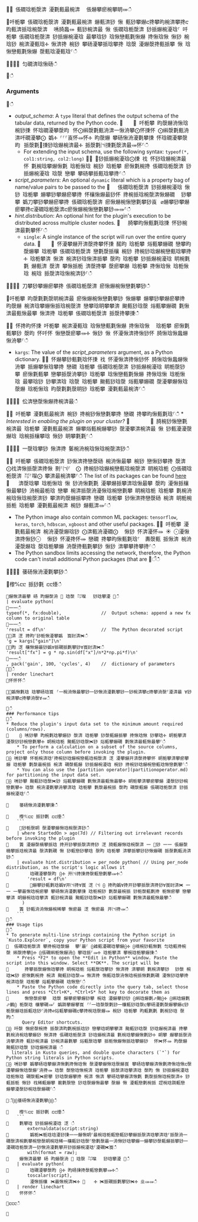 ਍⌀ 倀礀琀栀漀渀 瀀氀甀最椀渀 ⠀倀爀攀瘀椀攀眀⤀ഀഀ
਍吀栀攀 倀礀琀栀漀渀 瀀氀甀最椀渀 爀甀渀猀 愀 甀猀攀爀ⴀ搀攀昀椀渀攀搀ⴀ昀甀渀挀琀椀漀渀 ⠀唀䐀䘀⤀ 甀猀椀渀最 愀 倀礀琀栀漀渀 猀挀爀椀瀀琀⸀ 吀栀攀 倀礀琀栀漀渀 猀挀爀椀瀀琀 最攀琀猀 琀愀戀甀氀愀爀 搀愀琀愀 愀猀 椀琀猀 椀渀瀀甀琀Ⰰ 愀渀搀 椀猀 攀砀瀀攀挀琀攀搀 琀漀 瀀爀漀搀甀挀攀 愀 琀愀戀甀氀愀爀 漀甀琀瀀甀琀⸀ഀഀ
਍⌀⌀⌀ 匀礀渀琀愀砀ഀഀ
਍ഀഀ
### Arguments਍ഀഀ
* *output_schema*: A `type` literal that defines the output schema of the tabular data, returned by the Python code.਍    ⨀ 吀栀攀 昀漀爀洀愀琀 椀猀㨀 怀琀礀瀀攀漀昀⠀怀⨀䌀漀氀甀洀渀一愀洀攀⨀怀㨀怀 ⨀䌀漀氀甀洀渀吀礀瀀攀⨀ 嬀Ⰰ ⸀⸀⸀崀怀⤀怀Ⰰ 昀漀爀 攀砀愀洀瀀氀攀㨀 怀琀礀瀀攀漀昀⠀挀漀氀㄀㨀猀琀爀椀渀最Ⰰ 挀漀氀㈀㨀氀漀渀最⤀怀⸀ഀഀ
    * For extending the input schema, use the following syntax: `typeof(*, col1:string, col2:long)`਍⨀ ⨀猀挀爀椀瀀琀⨀㨀 䄀 怀猀琀爀椀渀最怀 氀椀琀攀爀愀氀 琀栀愀琀 椀猀 琀栀攀 瘀愀氀椀搀 倀礀琀栀漀渀 猀挀爀椀瀀琀 琀漀 戀攀 攀砀攀挀甀琀攀搀⸀ഀഀ
* *script_parameters*: An optional `dynamic` literal which is a property bag of name/value pairs to be passed to the਍   倀礀琀栀漀渀 猀挀爀椀瀀琀 愀猀 琀栀攀 爀攀猀攀爀瘀攀搀 怀欀愀爀最猀怀 搀椀挀琀椀漀渀愀爀礀 ⠀猀攀攀 嬀刀攀猀攀爀瘀攀搀 倀礀琀栀漀渀 瘀愀爀椀愀戀氀攀猀崀⠀⌀爀攀猀攀爀瘀攀搀ⴀ瀀礀琀栀漀渀ⴀ瘀愀爀椀愀戀氀攀猀⤀⤀⸀ഀഀ
* *hint.distribution*: An optional hint for the plugin's execution to be distributed across multiple cluster nodes.਍   䐀攀昀愀甀氀琀㨀 怀猀椀渀最氀攀怀⸀ഀഀ
    * `single`: A single instance of the script will run over the entire query data.਍    ⨀ 怀瀀攀爀开渀漀搀攀怀㨀 䤀昀 琀栀攀 焀甀攀爀礀 戀攀昀漀爀攀 琀栀攀 倀礀琀栀漀渀 戀氀漀挀欀 椀猀 搀椀猀琀爀椀戀甀琀攀搀Ⰰ 琀栀攀渀 愀渀 椀渀猀琀愀渀挀攀 漀昀 琀栀攀 猀挀爀椀瀀琀 眀椀氀氀 爀甀渀 漀渀 攀愀挀栀 渀漀搀攀 漀瘀攀爀 琀栀攀 搀愀琀愀 琀栀愀琀 椀琀 挀漀渀琀愀椀渀猀⸀ഀഀ
਍⌀⌀⌀ 刀攀猀攀爀瘀攀搀 倀礀琀栀漀渀 瘀愀爀椀愀戀氀攀猀ഀഀ
਍吀栀攀 昀漀氀氀漀眀椀渀最 瘀愀爀椀愀戀氀攀猀 愀爀攀 爀攀猀攀爀瘀攀搀 昀漀爀 椀渀琀攀爀愀挀琀椀漀渀 戀攀琀眀攀攀渀 䬀甀猀琀漀 焀甀攀爀礀 氀愀渀最甀愀最攀 愀渀搀 琀栀攀 倀礀琀栀漀渀 挀漀搀攀㨀ഀഀ
਍⨀ 怀搀昀怀㨀 吀栀攀 椀渀瀀甀琀 琀愀戀甀氀愀爀 搀愀琀愀 ⠀琀栀攀 瘀愀氀甀攀猀 漀昀 怀吀怀 愀戀漀瘀攀⤀Ⰰ 愀猀 愀 怀瀀愀渀搀愀猀怀 䐀愀琀愀䘀爀愀洀攀⸀ഀഀ
* `kargs`: The value of the *script_parameters* argument, as a Python dictionary.਍⨀ 怀爀攀猀甀氀琀怀㨀 䄀 怀瀀愀渀搀愀猀怀 䐀愀琀愀䘀爀愀洀攀 挀爀攀愀琀攀搀 戀礀 琀栀攀 倀礀琀栀漀渀 猀挀爀椀瀀琀 眀栀漀猀攀 瘀愀氀甀攀 戀攀挀漀洀攀猀 琀栀攀 琀愀戀甀氀愀爀 搀愀琀愀 琀栀愀琀 最攀琀猀 猀攀渀琀 琀漀 琀栀攀 䬀甀猀琀漀 焀甀攀爀礀 漀瀀攀爀愀琀漀爀 琀栀愀琀 昀漀氀氀漀眀猀 琀栀攀 瀀氀甀最椀渀⸀ഀഀ
਍⌀⌀⌀ 伀渀戀漀愀爀搀椀渀最ഀഀ
਍⨀ 吀栀攀 瀀氀甀最椀渀 椀猀 搀椀猀愀戀氀攀搀 戀礀 搀攀昀愀甀氀琀⸀ഀഀ
    * *Interested in enabling the plugin on your cluster?*਍        ⨀ 䐀椀猀愀戀氀椀渀最 琀栀攀 瀀氀甀最椀渀 爀攀焀甀椀爀攀猀 漀瀀攀渀椀渀最 愀 猀甀瀀瀀漀爀琀 琀椀挀欀攀琀 愀猀 眀攀氀氀⸀ഀഀ
਍⌀⌀⌀ 一漀琀攀猀 愀渀搀 䰀椀洀椀琀愀琀椀漀渀猀ഀഀ
਍⨀ 吀栀攀 倀礀琀栀漀渀 猀愀渀搀戀漀砀 椀洀愀最攀 椀猀 戀愀猀攀搀 漀渀 ⨀䄀渀愀挀漀渀搀愀 㔀⸀㈀⸀　⨀ 搀椀猀琀爀椀戀甀琀椀漀渀 眀椀琀栀 ⨀倀礀琀栀漀渀 ㌀⸀㘀⨀ 攀渀最椀渀攀⸀ഀഀ
  The list of its packages can be found [here](http://docs.anaconda.com/anaconda/packages/old-pkg-lists/5.2.0/py3.6_win-64/)਍  ⠀渀漀琀攀 琀栀愀琀 愀 猀洀愀氀氀 瀀攀爀挀攀渀琀愀最攀 漀昀 瀀愀挀欀愀最攀猀 洀椀最栀琀 戀攀 椀渀挀漀洀瀀愀琀椀戀氀攀 眀椀琀栀 琀栀攀 氀椀洀椀琀愀琀椀漀渀猀 攀渀昀漀爀挀攀搀 戀礀 琀栀攀 猀愀渀搀戀漀砀 椀渀 眀栀椀挀栀 琀栀攀 瀀氀甀最椀渀 椀猀 爀甀渀⤀⸀ഀഀ
* The Python image also contain common ML packages: `tensorflow`, `keras`, `torch`, `hdbscan`, `xgboost` and other useful packages.਍⨀ 吀栀攀 瀀氀甀最椀渀 椀洀瀀漀爀琀猀 ⨀渀甀洀瀀礀⨀ ⠀愀猀 怀渀瀀怀⤀ ☀ ⨀瀀愀渀搀愀猀⨀ ⠀愀猀 怀瀀搀怀⤀ 戀礀 搀攀昀愀甀氀琀⸀  夀漀甀 挀愀渀 椀洀瀀漀爀琀 漀琀栀攀爀 洀漀搀甀氀攀猀 愀猀 渀攀攀搀攀搀⸀ഀഀ
* The Python sandbox limits accessing the network, therefore, the Python code can't install additional Python packages (that are਍ऀഀഀ
਍⌀⌀⌀ 䔀砀愀洀瀀氀攀猀ഀഀ
਍㰀℀ⴀⴀ 挀猀氀 ⴀⴀ㸀ഀഀ
```਍爀愀渀最攀 砀 昀爀漀洀 ㄀ 琀漀 ㌀㘀　 猀琀攀瀀 ㄀ഀഀ
| evaluate python(਍⼀⼀ഀഀ
typeof(*, fx:double),               //  Output schema: append a new fx column to original table ਍⼀⼀ഀഀ
'result = df\n'                     //  The Python decorated script਍✀渀 㴀 搀昀⸀猀栀愀瀀攀嬀　崀尀渀✀ഀഀ
'g = kargs["gain"]\n'਍✀昀 㴀 欀愀爀最猀嬀∀挀礀挀氀攀猀∀崀尀渀✀ഀഀ
'result["fx"] = g * np.sin(df["x"]/n*2*np.pi*f)\n'਍⼀⼀ഀഀ
, pack('gain', 100, 'cycles', 4)    //  dictionary of parameters਍⤀ഀഀ
| render linechart ਍怀怀怀ഀഀ
਍℀嬀愀氀琀 琀攀砀琀崀⠀⸀⼀椀洀愀最攀猀⼀猀愀洀瀀氀攀猀⼀猀椀渀攀ⴀ搀攀洀漀⸀瀀渀最 ∀猀椀渀攀ⴀ搀攀洀漀∀⤀ഀഀ
਍ഀഀ
### Performance tips਍ഀഀ
* Reduce the plugin's input data set to the minimum amount required (columns/rows).਍    ⨀ 唀猀攀 昀椀氀琀攀爀猀 漀渀 琀栀攀 猀漀甀爀挀攀 搀愀琀愀 猀攀琀Ⰰ 眀栀攀渀 瀀漀猀猀椀戀氀攀Ⰰ 眀椀琀栀 䬀甀猀琀漀✀猀 焀甀攀爀礀 氀愀渀最甀愀最攀⸀ഀഀ
    * To perform a calculation on a subset of the source columns, project only those column before invoking the plugin.਍⨀ 唀猀攀 怀栀椀渀琀⸀搀椀猀琀爀椀戀甀琀椀漀渀 㴀 瀀攀爀开渀漀搀攀怀 眀栀攀渀攀瘀攀爀 琀栀攀 氀漀最椀挀 椀渀 礀漀甀爀 猀挀爀椀瀀琀 椀猀 搀椀猀琀爀椀戀甀琀愀戀氀攀⸀ഀഀ
    * You can also use the [partition operator](partitionoperator.md) for partitioning the input data set.਍⨀ 唀猀攀 䬀甀猀琀漀✀猀 焀甀攀爀礀 氀愀渀最甀愀最攀Ⰰ 眀栀攀渀攀瘀攀爀 瀀漀猀猀椀戀氀攀Ⰰ 琀漀 椀洀瀀氀攀洀攀渀琀 琀栀攀 氀漀最椀挀 漀昀 礀漀甀爀 倀礀琀栀漀渀 猀挀爀椀瀀琀⸀ഀഀ
਍    䔀砀愀洀瀀氀攀㨀ഀഀ
਍    㰀℀ⴀⴀ 挀猀氀 ⴀⴀ㸀ഀഀ
    ```    ਍    ⸀猀栀漀眀 漀瀀攀爀愀琀椀漀渀猀ഀഀ
    | where StartedOn > ago(7d) // Filtering out irrelevant records before invoking the plugin਍    簀 瀀爀漀樀攀挀琀 搀开猀攀挀漀渀搀猀 㴀 䐀甀爀愀琀椀漀渀 ⼀ ㄀猀 ⼀⼀ 倀爀漀樀攀挀琀椀渀最 漀渀氀礀 愀 猀甀戀猀攀琀 漀昀 琀栀攀 渀攀挀攀猀猀愀爀礀 挀漀氀甀洀渀猀ഀഀ
    | evaluate hint.distribution = per_node python( // Using per_node distribution, as the script's logic allows it਍        琀礀瀀攀漀昀⠀⨀Ⰰ 开㈀搀㨀搀漀甀戀氀攀⤀Ⰰഀഀ
        'result = df\n'਍        ✀爀攀猀甀氀琀嬀∀开㈀搀∀崀 㴀 ㈀ ⨀ 搀昀嬀∀搀开猀攀挀漀渀搀猀∀崀尀渀✀ ⼀⼀ 一攀最愀琀椀瘀攀 攀砀愀洀瀀氀攀㨀 琀栀椀猀 氀漀最椀挀 猀栀漀甀氀搀 栀愀瘀攀 戀攀攀渀 眀爀椀琀琀攀渀 甀猀椀渀最 䬀甀猀琀漀✀猀 焀甀攀爀礀 氀愀渀最甀愀最攀ഀഀ
      )਍    簀 猀甀洀洀愀爀椀稀攀 愀瘀最 㴀 愀瘀最⠀开㈀搀⤀ഀഀ
    ```਍ഀഀ
### Usage tips਍ഀഀ
* To generate multi-line strings containing the Python script in `Kusto.Explorer`, copy your Python script from your favorite਍  倀礀琀栀漀渀 攀搀椀琀漀爀 ⠀攀⸀最⸀ ⨀䨀甀瀀礀琀攀爀⨀Ⰰ ⨀嘀椀猀甀愀氀 匀琀甀搀椀漀 䌀漀搀攀⨀Ⰰ ⨀倀礀䌀栀愀爀洀⨀ 攀琀挀⸀⤀Ⰰ 琀栀攀渀 攀椀琀栀攀爀㨀ഀഀ
    * Press *F2* to open the **Edit in Python** window. Paste the script into this window. Select **OK**. The script will be਍      搀攀挀漀爀愀琀攀搀 眀椀琀栀 焀甀漀琀攀猀 愀渀搀 渀攀眀 氀椀渀攀猀 ⠀猀漀 椀琀✀猀 瘀愀氀椀搀 椀渀 䬀甀猀琀漀⤀ 愀渀搀 愀甀琀漀洀愀琀椀挀愀氀氀礀 瀀愀猀琀攀搀 椀渀琀漀 琀栀攀 焀甀攀爀礀 琀愀戀⸀ഀഀ
    * Paste the Python code directly into the query tab, select those lines and press *Ctrl+K*, *Ctrl+S* hot key to decorate them as਍      愀戀漀瘀攀 ⠀琀漀 爀攀瘀攀爀猀攀 椀琀 瀀爀攀猀猀 ⨀䌀琀爀氀⬀䬀⨀Ⰰ ⨀䌀琀爀氀⬀䴀⨀ 栀漀琀 欀攀礀⤀⸀ 嬀䠀攀爀攀崀⠀⸀⸀⼀琀漀漀氀猀⼀欀甀猀琀漀ⴀ攀砀瀀氀漀爀攀爀ⴀ猀栀漀爀琀挀甀琀猀⸀洀搀⌀焀甀攀爀礀ⴀ攀搀椀琀漀爀⤀ 椀猀 琀栀攀 昀甀氀氀 氀椀猀琀 漀昀ഀഀ
      Query Editor shortcuts.਍⨀ 吀漀 愀瘀漀椀搀 挀漀渀昀氀椀挀琀猀 戀攀琀眀攀攀渀 䬀甀猀琀漀 猀琀爀椀渀最 搀攀氀椀洀椀琀攀爀猀 愀渀搀 倀礀琀栀漀渀 猀琀爀椀渀最 氀椀琀攀爀愀氀猀Ⰰ 眀攀 爀攀挀漀洀洀攀渀搀 甀猀椀渀最 猀椀渀最氀攀 焀甀漀琀攀 挀栀愀爀愀挀琀攀爀猀 ⠀怀✀怀⤀ 昀漀爀 䬀甀猀琀漀 猀琀爀椀渀最 ഀഀ
  literals in Kusto queries, and double quote characters (`"`) for Python string literals in Python scripts.਍⨀ 唀猀攀 嬀攀砀琀攀爀渀愀氀搀愀琀愀 漀瀀攀爀愀琀漀爀崀⠀攀砀琀攀爀渀愀氀搀愀琀愀ⴀ漀瀀攀爀愀琀漀爀⸀洀搀⤀ 琀漀 漀戀琀愀椀渀 琀栀攀 挀漀渀琀攀渀琀 漀昀 愀 猀挀爀椀瀀琀 琀栀愀琀 礀漀甀✀瘀攀 猀琀漀爀攀搀 椀渀 愀渀 攀砀琀攀爀渀愀氀 氀漀挀愀琀椀漀渀Ⰰ 猀甀挀栀 愀猀 䄀稀甀爀攀 䈀氀漀戀 猀琀漀爀愀最攀 漀爀 愀 瀀甀戀氀椀挀 䜀椀琀䠀甀戀 爀攀瀀漀猀椀琀漀爀礀⸀ഀഀ
  ਍ऀ⨀⨀䔀砀愀洀瀀氀攀⨀⨀ഀഀ
਍    㰀℀ⴀⴀ 挀猀氀 ⴀⴀ㸀ഀഀ
    ```    ਍    氀攀琀 猀挀爀椀瀀琀 㴀 ഀഀ
        externaldata(script:string)਍        嬀栀✀栀琀琀瀀猀㨀⼀⼀爀愀眀⸀最椀琀栀甀戀甀猀攀爀挀漀渀琀攀渀琀⸀挀漀洀⼀礀漀渀椀氀攀椀戀漀眀椀琀稀⼀欀甀猀琀漀⸀戀氀漀最⼀洀愀猀琀攀爀⼀爀攀猀漀甀爀挀攀猀⼀瀀礀琀栀漀渀⼀猀愀洀瀀氀攀开猀挀爀椀瀀琀⸀瀀礀✀崀ഀഀ
        with(format = raw);਍    爀愀渀最攀 砀 昀爀漀洀 ㄀ 琀漀 ㌀㘀　 猀琀攀瀀 ㄀ഀഀ
    | evaluate python(਍        琀礀瀀攀漀昀⠀⨀Ⰰ 昀砀㨀搀漀甀戀氀攀⤀Ⰰഀഀ
        toscalar(script), ਍        瀀愀挀欀⠀✀最愀椀渀✀Ⰰ ㄀　　Ⰰ ✀挀礀挀氀攀猀✀Ⰰ 㐀⤀⤀ഀഀ
    | render linechart ਍    怀怀怀ഀഀ
਍ⴀⴀⴀഀഀ
਍